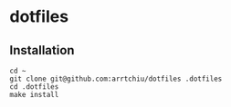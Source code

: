 # dotfiles

## Installation

```
cd ~
git clone git@github.com:arrtchiu/dotfiles .dotfiles
cd .dotfiles
make install
```
